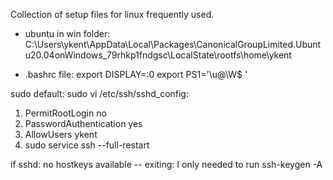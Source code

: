 Collection of setup files for linux frequently used.

- ubuntu in win folder: 
C:\Users\ykent\AppData\Local\Packages\CanonicalGroupLimited.Ubuntu20.04onWindows\_79rhkp1fndgsc\LocalState\rootfs\home\ykent

- .bashrc file: 
export DISPLAY=:0
export PS1='\u@\W\$ '

sudo default:
sudo vi /etc/ssh/sshd_config:
1. PermitRootLogin no
2. PasswordAuthentication yes
3. AllowUsers ykent
4. sudo service ssh --full-restart

if sshd: no hostkeys available -- exiting:
I only needed to run
    ssh-keygen -A
